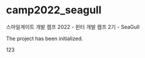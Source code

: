 # camp2022_seagull
스마일게이트 개발 캠프 2022 - 윈터 개발 캠프 2기 - SeaGull

The project has been initialized.

123